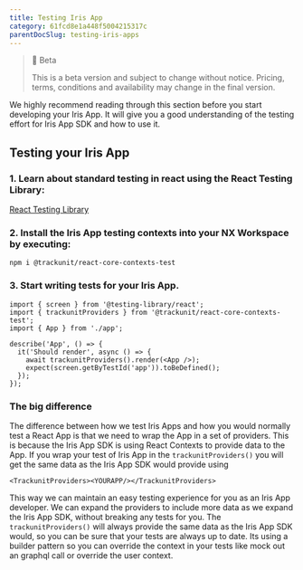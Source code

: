 ```yaml
---
title: Testing Iris App
category: 61fcd8e1a448f5004215317c
parentDocSlug: testing-iris-apps
---
```


> 🚧 Beta
> 
> This is a beta version and subject to change without notice. Pricing, terms, conditions and availability may change in the final version.

We highly recommend reading through this section before you start developing your Iris App. It will give you a good understanding of the testing effort for Iris App SDK and how to use it.

## Testing your Iris App

### 1. Learn about standard testing in react using the React Testing Library:

[React Testing Library](https://testing-library.com/docs/react-testing-library/intro/)
### 2. Install the Iris App testing contexts into your NX Workspace by executing:

```
npm i @trackunit/react-core-contexts-test
```


### 3. Start writing tests for your Iris App. 

```
import { screen } from '@testing-library/react';
import { trackunitProviders } from '@trackunit/react-core-contexts-test';
import { App } from './app';

describe('App', () => {
  it('Should render', async () => {
    await trackunitProviders().render(<App />);
    expect(screen.getByTestId('app')).toBeDefined();
  });
});

```

### The big difference
The difference between how we test Iris Apps and how you would normally test a React App is that we need to wrap the App in a set of providers. This is because the Iris App SDK is using React Contexts to provide data to the App. If you wrap your test of Iris App in the `trackunitProviders()` you will get the same data as the Iris App SDK would provide using 
```
<TrackunitProviders><YOURAPP/></TrackunitProviders>
```

This way we can maintain an easy testing experience for you as an Iris App developer. We can expand the providers to include more data as we expand the Iris App SDK, without breaking any tests for you. The `trackunitProviders()` will always provide the same data as the Iris App SDK would, so you can be sure that your tests are always up to date. Its using a builder pattern so you can override the context in your tests like mock out an graphql call or override the user context.

```
